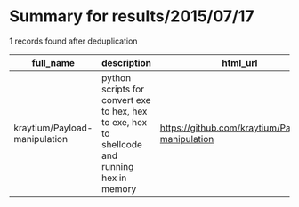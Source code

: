 
# Summary for results/2015/07/17
    
1 records found after deduplication

| full_name | description | html_url | matched_list | matched_count | pushed_at | size | stargazers_count | language | forks_count |
|-------------------------------|-----------------------------------------------------------------------------------------------|--------------------------------------------------|----------------|-----------------|---------------------------|--------|--------------------|------------|---------------|
| kraytium/Payload-manipulation | python scripts for convert exe to hex, hex to exe, hex to shellcode and running hex in memory | https://github.com/kraytium/Payload-manipulation | ['shellcode'] | 1 | 2015-07-17 11:15:15+00:00 | 128 | 0 | Python | 0 |
